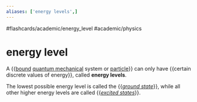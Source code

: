 ```yaml
---
aliases: ['energy levels',]
---
```


#flashcards/academic/energy_level #academic/physics

# energy level

A {{[bound](bound%20state.md) [quantum mechanical](quantum%20mechanics.md) system or [particle](particle.md)}} can only have {{certain discrete values of energy}}, called __energy levels__. <!--SR:!2023-07-31,139,250!2023-05-12,97,270-->

The lowest possible energy level is called the {{_[ground state](ground%20state.md)_}}, while all other higher energy levels are called {{_[excited states](excited%20state.md)_}}. <!--SR:!2023-03-26,78,310!2023-03-24,76,310-->
